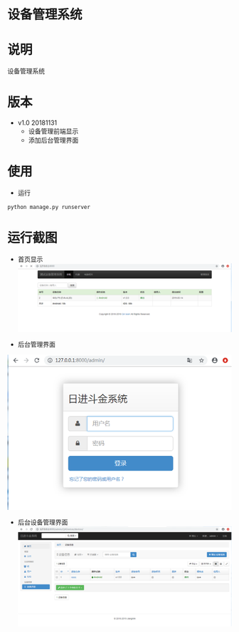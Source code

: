 # 设备管理系统

# 说明
设备管理系统

# 版本
* v1.0 20181131
    * 设备管理前端显示
    * 添加后台管理界面

# 使用
* 运行
```python
python manage.py runserver
```

# 运行截图
* 首页显示
![](https://github.com/jiangminnb/DevicesManage/blob/master/index.png?raw=true
)

* 后台管理界面

![](https://github.com/jiangminnb/DevicesManage/blob/master/admin_login.png?raw=true)

* 后台设备管理界面
![](https://github.com/jiangminnb/DevicesManage/blob/master/admin_devices.png?raw=true)